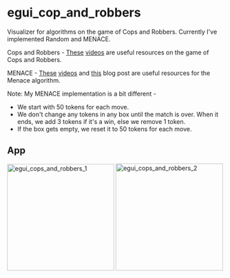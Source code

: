 # egui_cop_and_robbers

Visualizer for algorithms on the game of Cops and Robbers. Currently I've implemented Random and MENACE.

Cops and Robbers - [These](https://www.youtube.com/watch?v=9mJEu-j1KT0) [videos](https://www.youtube.com/watch?v=fXvN-pF76-E) are useful resources on the game of Cops and Robbers.

MENACE - [These](https://www.youtube.com/watch?v=R9c-_neaxeU) [videos](https://www.youtube.com/watch?v=KcmjOtkULi4) and [this](https://www.mscroggs.co.uk/blog/19) blog post are useful resources for the Menace algorithm.

Note: My MENACE implementation is a bit different -
- We start with 50 tokens for each move.
- We don't change any tokens in any box until the match is over. When it ends, we add 3 tokens if it's a win, else we remove 1 token.
- If the box gets empty, we reset it to 50 tokens for each move.

## App
<img width="248" alt="egui_cops_and_robbers_1" src="https://user-images.githubusercontent.com/91585022/221196572-7037fc17-50b8-4de5-833e-c2e13f639d49.PNG">
<img width="249" alt="egui_cops_and_robbers_2" src="https://user-images.githubusercontent.com/91585022/221196597-406e46a5-f011-445d-87e7-fd7e85d88d4b.PNG">
